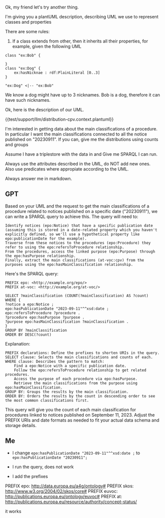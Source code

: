 Ok, my friend let's try another thing.

I'm giving you a plantUML description, describing UML we use to represent classes and properties

There are some rules:

1. If a class extends from other, then it inherits all their properties, for example, given the following UML

```plantuml
class "ex:Bob" {

}
class "ex:Dog" {
    ex:hasNicknae : rdf:PlainLiteral [0..3]
}

"ex:Dog" <|-- "ex:Bob"
```

We know a dog might have up to 3 nicknames. Bob is a dog, therefore it can have such nicknames.

Ok, here is the description of our UML.

{{test/support/llm/distribution-cpv.context.plantuml}}

I'm interested in getting data about the main classifications of a procedure. In particular I want the main
classifications connected to all the notice published on "20230911". If you can, give me the distributions using counts
and groups

Assume I have a triplestore with the data in and Give me SPARQL I can run. 

Always use the attributes described in the UML, do NOT add new ones. Also use predicates where appropiate according to
the UML.

Always answer me in markdown.

## GPT

Based on your UML and the request to get the main classifications of a procedure related to notices published on a
specific date ("20230911"), we can write a SPARQL query to achieve this. The query will need to:

    Identify notices (epo:Notice) that have a specific publication date (assuming this is stored in a date-related property which you haven't explicitly defined, so we'll use a hypothetical property like epo:publicationDate for the example).
    Traverse from these notices to the procedures (epo:Procedure) they refer to using the epo:refersToProcedure relationship.
    From the procedures, access the linked purpose (epo:Purpose) through the epo:hasPurpose relationship.
    Finally, extract the main classifications (at-voc:cpv) from the purposes using the epo:hasMainClassification relationship.

Here's the SPARQL query:

```sparql
PREFIX epo: <http://example.org/epo/>
PREFIX at-voc: <http://example.org/at-voc/>

SELECT ?mainClassification (COUNT(?mainClassification) AS ?count)
WHERE {
?notice a epo:Notice ;
epo:hasPublicationDate "2023-09-11"^^xsd:date ;
epo:refersToProcedure ?procedure .
?procedure epo:hasPurpose ?purpose .
?purpose epo:hasMainClassification ?mainClassification .
}
GROUP BY ?mainClassification
ORDER BY DESC(?count)
```

Explanation:

    PREFIX declarations: Define the prefixes to shorten URIs in the query.
    SELECT clause: Selects the main classifications and counts of each.
    WHERE clause: Describes the pattern to match:
        Find a epo:Notice with a specific publication date.
        Follow the epo:refersToProcedure relationship to get related procedures.
        Access the purpose of each procedure via epo:hasPurpose.
        Retrieve the main classifications from the purpose using epo:hasMainClassification.
    GROUP BY: Groups the results by the main classification.
    ORDER BY: Orders the results by the count in descending order to see the most common classifications first.

This query will give you the count of each main classification for procedures linked to notices published on September
11, 2023. Adjust the PREFIX URIs and date formats as needed to fit your actual data schema and storage details.

## Me

- I change `epo:hasPublicationDate "2023-09-11"^^xsd:date ;` to `epo:hasPublicationDate "20230911";`

- I run the query, does not work
- I add the prefixes

PREFIX epo: <http://data.europa.eu/a4g/ontology#>
PREFIX skos: <http://www.w3.org/2004/02/skos/core#>
PREFIX euvoc: <http://publications.europa.eu/ontology/euvoc#>
PREFIX at: <http://publications.europa.eu/resource/authority/concept-status/>

it works
